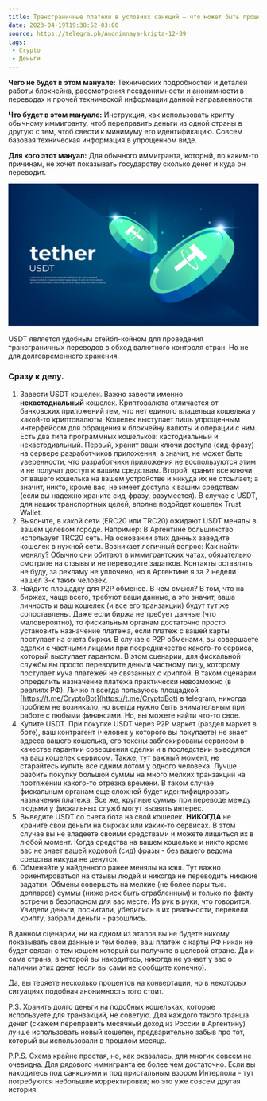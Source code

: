 ```yaml
---
title: Трансграничные платежи в условиях санкций — что может быть проще?
date: 2023-04-19T19:38:52+03:00
source: https://telegra.ph/Anonimnaya-kripta-12-09
tags:
 - Crypto
 - Деньги
---
```


**Чего не будет в этом мануале:** Технических подробностей и деталей работы блокчейна, рассмотрения псевдонимности и анонимности в переводах и прочей технической информации данной направленности.

**Что будет в этом мануале:** Инструкция, как использовать крипту обычному иммигранту, чтоб переправить деньги из одной страны в другую с тем, чтоб свести к минимуму его идентификацию. Совсем базовая техническая информация в упрощенном виде.

**Для кого этот мануал:** Для обычного иммигранта, который, по каким-то причинам, не хочет показывать государству сколько денег и куда он переводит.

![картинка](/telegraph/5445dd0cb482fc94af3aa.jpg)

USDT является удобным стейбл-койном для проведения трансграничных переводов в обход валютного контроля стран. Но не для долговременного хранения.

### Сразу к делу.

1. Завести USDT кошелек. Важно завести именно **некастодиальный** кошелек. Криптовалюта отличается от банковских приложений тем, что нет единого владельца кошелька у какой-то криптовалюты. Кошелек выступает лишь упрощенным интерфейсом для обращения к блокчейну валюты и операции с ним. Есть два типа программных кошельков: кастодиальный и некастодиальный. Первый, хранит ваши ключи доступа (сид-фразу) на сервере разработчиков приложения, а значит, не может быть уверенности, что разработчики приложения не воспользуются этим и не получат доступ к вашим средствам. Второй, хранит все ключи от вашего кошелька на вашем устройстве и никуда их не отсылает; а значит, никто, кроме вас, не имеет доступа к вашим средствам (если вы надежно храните сид-фразу, разумеется). В случае с USDT, для наших транспортных целей, вполне подойдет кошелек Trust Wallet.
2. Выясните, в какой сети (ERC20 или TRC20) ожидают USDT менялы в вашем целевом городе. Например: В Аргентине большинство использует TRC20 сеть. На основании этих данных заведите кошелек в нужной сети. Возникает логичный вопрос: Как найти менялу? Обычно они обитают в иммигрантских чатах, обязательно смотрите на отзывы и не переводите задатков. Контакты оставлять не буду, за рекламу не уплочено, но в Аргентине я за 2 недели нашел 3-х таких человек.
3. Найдите площадку для P2P обменов. В чем смысл? В том, что на биржах, чаще всего, требуют ваши данные, а это значит, ваша личность и ваш кошелек (и все его транзакции) будут тут же сопоставлены. Даже если биржа не требует данные (что маловероятно), то фискальным органам достаточно просто установить назначение платежа, если платеж с вашей карты поступает на счета биржи. В случае с P2P обменами, вы совершаете сделки с частными лицами при посредничестве какого-то сервиса, который выступает гарантом. В этом сценарии, для фискальной службы вы просто переводите деньги частному лицу, которому поступает куча платежей не связанных с криптой. В таком сценарии определить назначение платежа практически невозможно (в реалиях РФ). Лично я всегда пользуюсь площадкой [https://t.me/CryptoBot](https://t.me/CryptoBot) в telegram, никогда проблем не возникало, но всегда нужно быть внимательным при работе с любыми финансами. Но, вы можете найти что-то свое.
4. Купите USDT. При покупке USDT через P2P маркет (раздел маркет в боте), ваш контрагент (человек у которого вы покупаете) не знает адреса вашего кошелька, его токены заблокированы сервисом в качестве гарантии совершения сделки и в последствии выводятся на ваш кошелек сервисом. Также, тут важный момент, не старайтесь купить все одним лотом у одного человека. Лучше разбить покупку большой суммы на много мелких транзакций на протяжении какого-то отрезка времени. В таком случае фискальным органам еще сложней будет идентифицировать назначения платежа. Все же, крупные суммы при переводе между людьми у фискальных служб могут вызвать интерес.
5. Выведите USDT со счета бота на свой кошелек. **НИКОГДА** не храните свои деньги на биржах или каких-то сервисах. В этом случае вы не владеете своими средствами и можете лишиться их в любой момент. Когда средства на вашем кошельке и никто кроме вас не знает вашей кодовой (сид) фразы - без вашего ведома средства никуда не денутся.
6. Обменяйте у найденного ранее менялы на кэш. Тут важно ориентироваться на отзывы людей и никогда не переводить никакие задатки. Обмены совершать на мелкие (не более пары тыс. долларов) суммы (ниже риск быть ограбленным) и только по факту встречи в безопасном для вас месте. Из рук в руки, что говорится. Увидели деньги, посчитали, убедились в их реальности, перевели крипту, забрали деньги - разошлись.

В данном сценарии, ни на одном из этапов вы не будете никому показывать свои данные и тем более, ваш платеж с карты РФ никак не будет связан с тем кэшем который вы получите в целевой стране. Да и сама страна, в которой вы находитесь, никогда не узнает у вас о наличии этих денег (если вы сами не сообщите конечно).

Да, вы теряете несколько процентов на конвертации, но в некоторых ситуациях подобная анонимность того стоит.

P.S. Хранить долго деньги на подобных кошельках, которые используете для транзакций, не советую. Для каждого такого транша денег (скажем переправить месячный доход из России в Аргентину) лучше использовать новый кошелек, предварительно забыв про тот, который вы использовали в прошлом месяце.

P.P.S. Схема крайне простая, но, как оказалась, для многих совсем не очевидна. Для рядового иммигранта ее более чем достаточно. Если вы находитесь под санкциями и под пристальным взором Интерпола - тут потребуются небольшие корректировки; но это уже совсем другая история.
